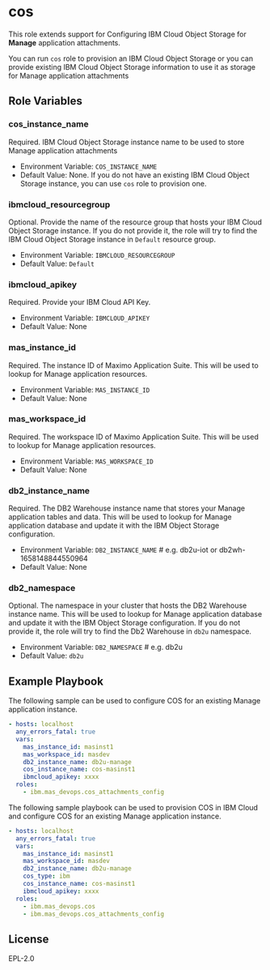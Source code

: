 cos
===

This role extends support for Configuring IBM Cloud Object Storage for **Manage** application attachments.

You can run `cos` role to provision an IBM Cloud Object Storage or you can provide existing IBM Cloud Object Storage information to use it as storage for Manage application attachments

Role Variables
--------------

### cos_instance_name
Required. IBM Cloud Object Storage instance name to be used to store Manage application attachments

- Environment Variable: `COS_INSTANCE_NAME`
- Default Value: None. If you do not have an existing IBM Cloud Object Storage instance, you can use `cos` role to provision one.

### ibmcloud_resourcegroup
Optional. Provide the name of the resource group that hosts your IBM Cloud Object Storage instance. If you do not provide it, the role will try to find the IBM Cloud Object Storage instance in `Default` resource group.

- Environment Variable: `IBMCLOUD_RESOURCEGROUP`
- Default Value: `Default`
### ibmcloud_apikey
Required. Provide your IBM Cloud API Key.

- Environment Variable: `IBMCLOUD_APIKEY`
- Default Value: None

### mas_instance_id
Required. The instance ID of Maximo Application Suite. This will be used to lookup for Manage application resources.

- Environment Variable: `MAS_INSTANCE_ID`
- Default Value: None

### mas_workspace_id
Required. The workspace ID of Maximo Application Suite. This will be used to lookup for Manage application resources.

- Environment Variable: `MAS_WORKSPACE_ID`
- Default Value: None

### db2_instance_name
Required. The DB2 Warehouse instance name that stores your Manage application tables and data. This will be used to lookup for Manage application database and update it with the IBM Object Storage configuration.

- Environment Variable: `DB2_INSTANCE_NAME` # e.g. db2u-iot or db2wh-1658148844550964
- Default Value: None

### db2_namespace
Optional. The namespace in your cluster that hosts the DB2 Warehouse instance name. This will be used to lookup for Manage application database and update it with the IBM Object Storage configuration. If you do not provide it, the role will try to find the Db2 Warehouse in `db2u` namespace.

- Environment Variable: `DB2_NAMESPACE` # e.g. db2u
- Default Value: `db2u` 

Example Playbook
----------------
The following sample can be used to configure COS for an existing Manage application instance.

```yaml
- hosts: localhost
  any_errors_fatal: true
  vars:
    mas_instance_id: masinst1
    mas_workspace_id: masdev
    db2_instance_name: db2u-manage
    cos_instance_name: cos-masinst1
    ibmcloud_apikey: xxxx
  roles:
    - ibm.mas_devops.cos_attachments_config
```

The following sample playbook can be used to provision COS in IBM Cloud and configure COS for an existing Manage application instance.

```yaml
- hosts: localhost
  any_errors_fatal: true
  vars:
    mas_instance_id: masinst1
    mas_workspace_id: masdev
    db2_instance_name: db2u-manage
    cos_type: ibm
    cos_instance_name: cos-masinst1
    ibmcloud_apikey: xxxx
  roles:
    - ibm.mas_devops.cos
    - ibm.mas_devops.cos_attachments_config
```

License
-------

EPL-2.0
